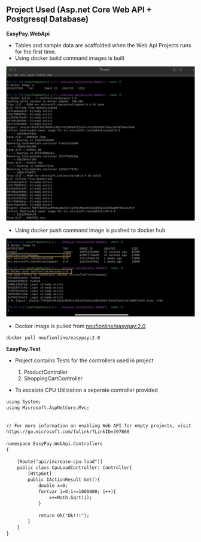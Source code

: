 ## Project Used (Asp.net Core Web API + Postgresql Database)


**EasyPay.WebApi**

- Tables and sample data are scaffolded when the Web Api Projects runs for the first time.
- Using docker build command images is built

![docker build](https://github.com/noufionline/easypay/blob/main/execution-info/images/k8s/api/Docker%20build%20image.png)

- Using docker push command image is pushed to docker hub

![docker push](https://github.com/noufionline/easypay/blob/main/execution-info/images/k8s/api/Docker%20push%20to%20docker%20hub.png)

- Docker image is pulled from [noufionline/easypay:2.0](https://hub.docker.com/r/noufionline/easypay) 

```
docker pull noufionline/easypay:2.0
```

**EasyPay.Test**

- Project contains Tests for the controllers used in project
  1. ProductController
  2. ShoppingCartController
  
- To escalate CPU Utilization a seperate controller provided

```
using System;
using Microsoft.AspNetCore.Mvc;


// For more information on enabling Web API for empty projects, visit https://go.microsoft.com/fwlink/?LinkID=397860

namespace EasyPay.WebApi.Controllers
{

    [Route("api/increase-cpu-load")]
    public class CpuLoadController: Controller{
        [HttpGet]
        public IActionResult Get(){
            double x=0;
            for(var i=0;i<=1000000; i++){
                x+=Math.Sqrt(i);
            }

            return Ok("Ok!!!");
        }
    }
}

```
